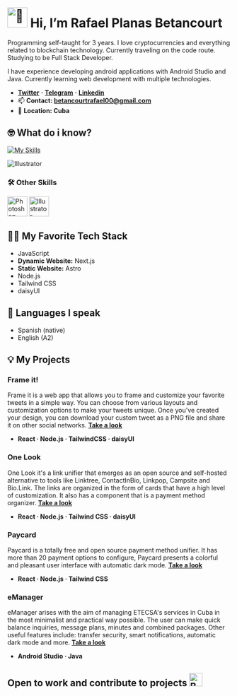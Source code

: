 # <img src="https://raw.githubusercontent.com/Tarikul-Islam-Anik/Animated-Fluent-Emojis/master/Emojis/Hand%20gestures/Waving%20Hand%20Light%20Skin%20Tone.png" alt="👋" width="45" height="45" /> Hi, I’m Rafael Planas Betancourt 
Programming self-taught for 3 years. I love cryptocurrencies and everything related to blockchain technology. Currently traveling on the code route. Studying to be Full Stack Developer. 

I have experience developing android applications with Android Studio and Java. Currently learning web development with multiple technologies.  
- [**Twitter**](https://twitter.com/RafaelAndresPB) **·** [**Telegram**](https://t.me/mybes00) **·** [**Linkedin**](https://www.linkedin.com/in/rafael-planas-betancourt-380547269)
- 📫 **Contact: betancourtrafael00@gmail.com**
- 📍 **Location: Cuba**
## 🤓 What do i know?
[![My Skills](https://skillicons.dev/icons?i=js,html,css,react,nextjs,astro,nodejs,tailwind,java,androidstudio,mysql,vercel)]()

<div>
<img alt="Illustrator" src="https://github-readme-stats.vercel.app/api/top-langs?username=mybess00&show_icons=true&locale=en&layout=compact"/>
</div>

### 🛠 Other Skills
<div>
<img alt="Photoshop" src="https://user-images.githubusercontent.com/69021807/236640692-45450a3f-7294-461e-b624-6378d3f87cf5.png" width="45" height="45"/>
<img alt="Illustrator" src="https://user-images.githubusercontent.com/69021807/236640649-a80c975f-014b-49cc-a987-65ddb5b9c7fc.png" width="45" height="45"/>
</div>


## 👨‍💻 My Favorite Tech Stack
- JavaScript 
- **Dynamic Website:** Next.js
- **Static Website:** Astro
- Node.js
- Tailwind CSS
- daisyUI
## 💬 Languages I speak
- Spanish (native)
- English (A2)
## 💡 My Projects
### Frame it!
Frame it is a web app that allows you to frame and customize your favorite tweets in a simple way. You can choose from various layouts and customization options to make your tweets unique. Once you've created your design, you can download your custom tweet as a PNG file and share it on other social networks. [**Take a look**](https://github.com/mybess00/frame-it)
- **React · Node.js · TailwindCSS · daisyUI**

### One Look
One Look it's a link unifier that emerges as an open source and self-hosted alternative to tools like Linktree, ContactInBio, Linkpop, Campsite and Bio.Link. The links are organized in the form of cards that have a high level of customization. It also has a component that is a payment method organizer.  [**Take a look**](https://github.com/mybess00/one-look)
- **React · Node.js · Tailwind CSS · daisyUI**

### Paycard
Paycard is a totally free and open source payment method unifier. It has more than 20 payment options to configure, Paycard presents a colorful and pleasant user interface with automatic dark mode. [**Take a look**](https://github.com/mybess00/paycard)
- **React · Node.js · Tailwind CSS**

### eManager
eManager arises with the aim of managing ETECSA's services in Cuba in the most minimalist and practical way possible. The user can make quick balance inquiries, message plans, minutes and combined packages. Other useful features include: transfer security, smart notifications, automatic dark mode and more. [**Take a look**](https://emanager-web.vercel.app/)
- **Android Studio · Java**

## Open to work and contribute to projects <img src="https://raw.githubusercontent.com/Tarikul-Islam-Anik/Animated-Fluent-Emojis/master/Emojis/Smilies/Beating%20Heart.png" alt="Beating Heart" width="30" height="30" />
